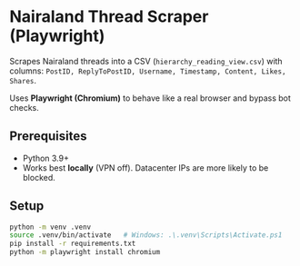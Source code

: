 # Nairaland Thread Scraper (Playwright)

Scrapes Nairaland threads into a CSV (`hierarchy_reading_view.csv`) with columns:
`PostID, ReplyToPostID, Username, Timestamp, Content, Likes, Shares`.

Uses **Playwright (Chromium)** to behave like a real browser and bypass bot checks.

## Prerequisites
- Python 3.9+
- Works best **locally** (VPN off). Datacenter IPs are more likely to be blocked.

## Setup
```bash
python -m venv .venv
source .venv/bin/activate   # Windows: .\.venv\Scripts\Activate.ps1
pip install -r requirements.txt
python -m playwright install chromium

